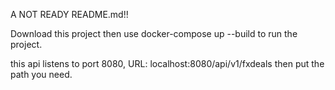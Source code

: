 A NOT READY README.md!! 


Download this project then use docker-compose up --build to run the project.

this api listens to port 8080, URL: localhost:8080/api/v1/fxdeals  then put the path you need.
